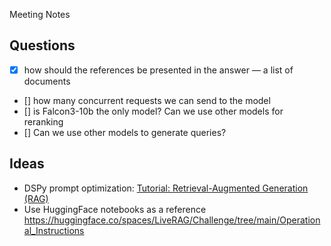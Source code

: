 Meeting Notes

## Questions

- [x] how should the references be presented in the answer –– a list of documents
- [] how many concurrent requests we can send to the model
- [] is Falcon3-10b the only model? Can we use other models for reranking
- [] Can we use other models to generate queries?

## Ideas

- DSPy prompt optimization: [Tutorial: Retrieval-Augmented Generation (RAG)](https://dspy.ai/tutorials/rag/)
- Use HuggingFace notebooks as a reference https://huggingface.co/spaces/LiveRAG/Challenge/tree/main/Operational_Instructions
